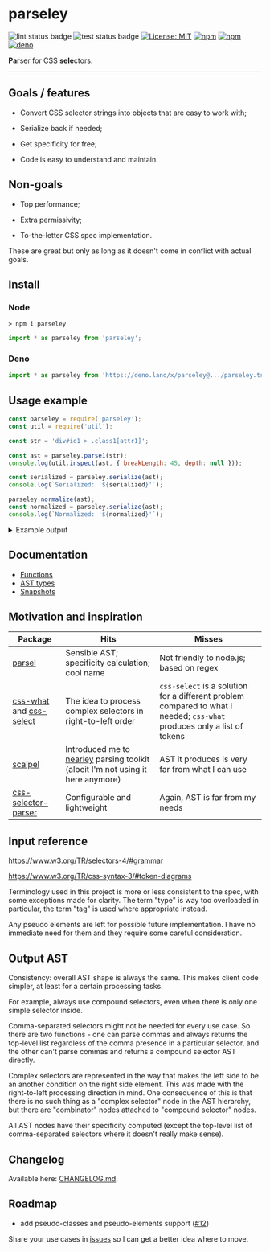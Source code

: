 # parseley

![lint status badge](https://github.com/mxxii/parseley/workflows/lint/badge.svg)
![test status badge](https://github.com/mxxii/parseley/workflows/test/badge.svg)
[![License: MIT](https://img.shields.io/badge/license-MIT-green.svg)](https://github.com/mxxii/parseley/blob/main/LICENSE)
[![npm](https://img.shields.io/npm/v/parseley?logo=npm)](https://www.npmjs.com/package/parseley)
[![npm](https://img.shields.io/npm/dw/parseley?color=informational&logo=npm)](https://www.npmjs.com/package/parseley)
[![deno](https://img.shields.io/badge/deno.land%2Fx%2F-parseley-informational?logo=deno)](https://deno.land/x/parseley)

**Par**ser for CSS **sele**ctors.

----


## Goals / features

* Convert CSS selector strings into objects that are easy to work with;

* Serialize back if needed;

* Get specificity for free;

* Code is easy to understand and maintain.


## Non-goals

* Top performance;

* Extra permissivity;

* To-the-letter CSS spec implementation.

These are great but only as long as it doesn't come in conflict with actual goals.


## Install

### Node

```shell
> npm i parseley
```

```typescript
import * as parseley from 'parseley';
```

### Deno

```typescript
import * as parseley from 'https://deno.land/x/parseley@.../parseley.ts';
```


## Usage example

```js
const parseley = require('parseley');
const util = require('util');

const str = 'div#id1 > .class1[attr1]';

const ast = parseley.parse1(str);
console.log(util.inspect(ast, { breakLength: 45, depth: null }));

const serialized = parseley.serialize(ast);
console.log(`Serialized: '${serialized}'`);

parseley.normalize(ast);
const normalized = parseley.serialize(ast);
console.log(`Normalized: '${normalized}'`);
```

<details><summary>Example output</summary>

```text
{ type: 'compound',
  list:
   [ { type: 'class',
       name: 'class1',
       specificity: [ 0, 1, 0 ] },
     { type: 'attrPresence',
       name: 'attr1',
       namespace: null,
       specificity: [ 0, 1, 0 ] },
     { type: 'combinator',
       combinator: '>',
       left:
        { type: 'compound',
          list:
           [ { type: 'tag',
               name: 'div',
               namespace: null,
               specificity: [ 0, 0, 1 ] },
             { type: 'id',
               name: 'id1',
               specificity: [ 1, 0, 0 ] } ],
          specificity: [ 1, 0, 1 ] } } ],
  specificity: [ 1, 2, 1 ] }
Serialized: 'div#id1>.class2.class1[attr1]'
Normalized: 'div#id1>.class1.class2[attr1]'
```

</details>


## Documentation

* [Functions](https://github.com/mxxii/parseley/blob/main/docs/index.md)
* [AST types](https://github.com/mxxii/parseley/blob/main/docs/modules/Ast.md)
* [Snapshots](https://github.com/mxxii/parseley/blob/main/test/snapshots/snapshots.ts.md)


## Motivation and inspiration

| Package    | Hits      | Misses
| ---------- | --------- | ---------
| [parsel](https://github.com/leaverou/parsel) | Sensible AST; specificity calculation; cool name | Not friendly to node.js; based on regex
| [css-what](https://github.com/fb55/css-what) and [css-select](https://github.com/fb55/css-select) | The idea to process complex selectors in right-to-left order | `css-select` is a solution for a different problem compared to what I needed; `css-what` produces only a list of tokens
| [scalpel](https://github.com/gajus/scalpel)  | Introduced me to [nearley](https://nearley.js.org/) parsing toolkit (albeit I'm not using it here anymore) | AST it produces is very far from what I can use
| [css-selector-parser](https://github.com/mdevils/css-selector-parser) | Configurable and lightweight | Again, AST is far from my needs


## Input reference

<https://www.w3.org/TR/selectors-4/#grammar>

<https://www.w3.org/TR/css-syntax-3/#token-diagrams>

Terminology used in this project is more or less consistent to the spec, with some exceptions made for clarity. The term "type" is way too overloaded in particular, the term "tag" is used where appropriate instead.

Any pseudo elements are left for possible future implementation. I have no immediate need for them and they require some careful consideration.


## Output AST

Consistency: overall AST shape is always the same. This makes client code simpler, at least for a certain processing tasks.

For example, always use compound selectors, even when there is only one simple selector inside.

Comma-separated selectors might not be needed for every use case. So there are two functions - one can parse commas and always returns the top-level list regardless of the comma presence in a particular selector, and the other can't parse commas and returns a compound selector AST directly.

Complex selectors are represented in the way that makes the left side to be an another condition on the right side element. This was made with the right-to-left processing direction in mind. One consequence of this is that there is no such thing as a "complex selector" node in the AST hierarchy, but there are "combinator" nodes attached to "compound selector" nodes.

All AST nodes have their specificity computed (except the top-level list of comma-separated selectors where it doesn't really make sense).


## Changelog

Available here: [CHANGELOG.md](https://github.com/mxxii/parseley/blob/main/CHANGELOG.md).


## Roadmap

* add pseudo-classes and pseudo-elements support ([#12](https://github.com/mxxii/parseley/issues/12))

Share your use cases in [issues](https://github.com/mxxii/parseley/issues) so I can get a better idea where to move.
